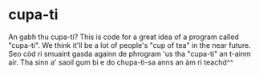 # cupa-ti
An gabh thu cupa-ti?
This is code for a great idea of a program called "cupa-ti". We think it'll be a lot of people's "cup of tea" in the near future.
Seo còd ri smuaint gasda againn de phrogram 'us tha "cupa-ti" an t-ainm air. 
Tha sinn a' saoil gum bi e do chupa-tì-sa anns an àm ri teachd^^ 
